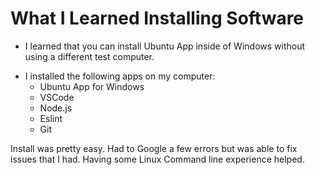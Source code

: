 # What I Learned Installing Software

- I learned that you can install Ubuntu App inside of Windows without using a different test computer.
* I installed the following apps on my computer:
  * Ubuntu App for Windows
  * VSCode
  * Node.js
  * Eslint
  * Git
  
 Install was pretty easy. Had to Google a few errors but was able to fix issues that I had. Having some Linux Command line experience helped.
  

